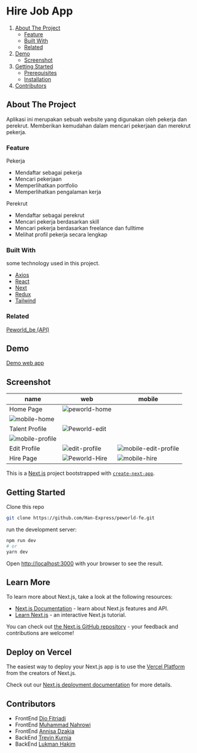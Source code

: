 # Hire Job App
<!-- NAVIGATION -->
<ol>
    <li>
      <a href="#about-the-project">About The Project</a>
      <ul>
        <li><a href="#feature">Feature</a></li>
        <li><a href="#built-with">Built With</a></li>
        <li><a href="#related">Related</a></li>
      </ul>
    </li>
    <li><a href="#demo">Demo</a>
          <ul>
        <li><a href="#screenshot">Screenshot</a></li>
      </ul>
    </li>
    <li>
      <a href="#getting-started">Getting Started</a>
      <ul>
        <li><a href="#prerequisites">Prerequisites</a></li>
        <li><a href="#installation">Installation</a></li>
      </ul>
    </li>
    <li><a href="#contributors">Contributors</a></li>
</ol>
<!-- ABOUT THE PROJECT -->

## About The Project

Aplikasi ini merupakan sebuah website yang digunakan oleh pekerja dan perekrut. Memberikan kemudahan dalam mencari pekerjaan dan merekrut pekerja.   

### Feature
Pekerja
- Mendaftar sebagai pekerja​
- Mencari pekerjaan​
- Memperlihatkan portfolio​
- Memperlihatkan pengalaman kerja​

Perekrut 
- Mendaftar sebagai perekrut​
- Mencari pekerja berdasarkan skill​
- Mencari pekerja berdasarkan freelance dan fulltime​
- Melihat profil pekerja secara lengkap​

### Built With

some technology used in this project.
- [Axios](https://www.npmjs.com/package/axios)
- [React](https://reactjs.org/)
- [Next](https://nextjs.org/)
- [Redux](https://redux.js.org/)
- [Tailwind](https://tailwindcss.com/)
<!-- - ditambahin lagi -->
### Related

[Peworld_be (API)](https://github.com/Han-Express/peworld-be)

## Demo

[Demo web app](https://han-express-peworld.netlify.app/)

## Screenshot

|name  | web   | mobile |
| ------------- | ------------- | -------------|
| Home Page       | ![peworld-home](https://user-images.githubusercontent.com/105697744/190947569-3c9dadbf-23b5-481c-86b2-00ab27668ee4.png) | 
![mobile-home](https://user-images.githubusercontent.com/105697744/190947715-51210d94-f882-432d-929c-b9bd92f50782.png) |
| Talent Profile | ![Peworld-edit](https://user-images.githubusercontent.com/105697744/190947990-ec15b3ed-7904-4e61-9637-8fa49181bee6.png) |
![mobile-profile](https://user-images.githubusercontent.com/105697744/190948106-e1e704b6-49aa-484f-9b5d-ccb4bb132408.png) |
| Edit Profile | ![edit-profile](https://user-images.githubusercontent.com/105697744/190949114-813423b3-9822-4093-b74c-9e1299f78299.png) |![mobile-edit-profile](https://user-images.githubusercontent.com/105697744/190949316-c03ef50e-3ea2-4923-b6a5-74fd606331d8.png) |
| Hire Page | ![Peworld-Hire](https://user-images.githubusercontent.com/105697744/190948589-aa960ef8-ae17-43d4-a50a-1d34621294b4.png) |![mobile-hire](https://user-images.githubusercontent.com/105697744/190948686-7b99614c-fbd5-4d51-b1dc-9cdb265736c0.png) |









This is a [Next.js](https://nextjs.org/) project bootstrapped with [`create-next-app`](https://github.com/vercel/next.js/tree/canary/packages/create-next-app).

## Getting Started

Clone this repo
 
```sh
git clone https://github.com/Han-Express/peworld-fe.git
```

run the development server:

```bash
npm run dev
# or
yarn dev
```

Open [http://localhost:3000](http://localhost:3000) with your browser to see the result.


## Learn More

To learn more about Next.js, take a look at the following resources:

- [Next.js Documentation](https://nextjs.org/docs) - learn about Next.js features and API.
- [Learn Next.js](https://nextjs.org/learn) - an interactive Next.js tutorial.

You can check out [the Next.js GitHub repository](https://github.com/vercel/next.js/) - your feedback and contributions are welcome!

## Deploy on Vercel

The easiest way to deploy your Next.js app is to use the [Vercel Platform](https://vercel.com/new?utm_medium=default-template&filter=next.js&utm_source=create-next-app&utm_campaign=create-next-app-readme) from the creators of Next.js.

Check out our [Next.js deployment documentation](https://nextjs.org/docs/deployment) for more details.



<!-- Contributors -->
## Contributors

- FrontEnd [Dio Fitriadi](https://github.com/diofitriadi)
- FrontEnd [Muhammad Nahrowi](https://github.com/ahmadvvahyudi)
- FrontEnd [Annisa Dzakia](https://github.com/dzakia-st3)
- BackEnd [Trevin Kurnia](https://github.com/trevinkur)
- BackEnd [Lukman Hakim](https://github.com/hlukman86)
